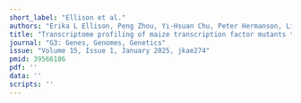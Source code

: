 ```yaml
---
short_label: "Ellison et al."
authors: "Erika L Ellison, Peng Zhou, Yi-Hsuan Chu, Peter Hermanson, Lina Gomez-Cano, Zachary A Myers, Ankita Abnave, John Gray, Candice N Hirsch, Erich Grotewold, Nathan M Springer"
title: "Transcriptome profiling of maize transcription factor mutants to probe gene regulatory network predictions"
journal: "G3: Genes, Genomes, Genetics"
issue: "Volume 15, Issue 1, January 2025, jkae274"
pmid: 39566186
pdf: ''
data: ''
scripts: ''
---
```

